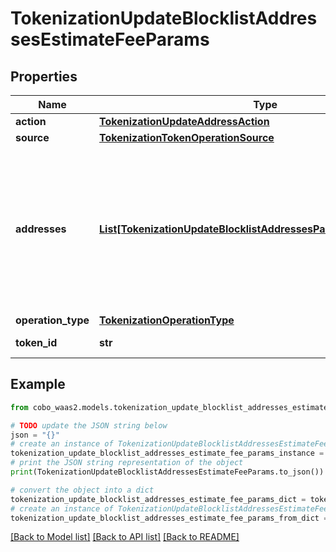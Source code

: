 # TokenizationUpdateBlocklistAddressesEstimateFeeParams


## Properties

Name | Type | Description | Notes
------------ | ------------- | ------------- | -------------
**action** | [**TokenizationUpdateAddressAction**](TokenizationUpdateAddressAction.md) |  | 
**source** | [**TokenizationTokenOperationSource**](TokenizationTokenOperationSource.md) |  | 
**addresses** | [**List[TokenizationUpdateBlocklistAddressesParamsAddressesInner]**](TokenizationUpdateBlocklistAddressesParamsAddressesInner.md) | A list of addresses to manage. For &#39;add&#39; operations, notes can be provided. For &#39;remove&#39; operations, notes are ignored. | 
**operation_type** | [**TokenizationOperationType**](TokenizationOperationType.md) |  | 
**token_id** | **str** | The ID of the token. | 

## Example

```python
from cobo_waas2.models.tokenization_update_blocklist_addresses_estimate_fee_params import TokenizationUpdateBlocklistAddressesEstimateFeeParams

# TODO update the JSON string below
json = "{}"
# create an instance of TokenizationUpdateBlocklistAddressesEstimateFeeParams from a JSON string
tokenization_update_blocklist_addresses_estimate_fee_params_instance = TokenizationUpdateBlocklistAddressesEstimateFeeParams.from_json(json)
# print the JSON string representation of the object
print(TokenizationUpdateBlocklistAddressesEstimateFeeParams.to_json())

# convert the object into a dict
tokenization_update_blocklist_addresses_estimate_fee_params_dict = tokenization_update_blocklist_addresses_estimate_fee_params_instance.to_dict()
# create an instance of TokenizationUpdateBlocklistAddressesEstimateFeeParams from a dict
tokenization_update_blocklist_addresses_estimate_fee_params_from_dict = TokenizationUpdateBlocklistAddressesEstimateFeeParams.from_dict(tokenization_update_blocklist_addresses_estimate_fee_params_dict)
```
[[Back to Model list]](../README.md#documentation-for-models) [[Back to API list]](../README.md#documentation-for-api-endpoints) [[Back to README]](../README.md)


